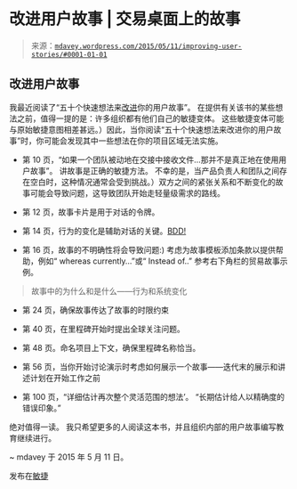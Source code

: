 <!--yml

分类：未分类

日期：2024-05-18 05:42:20

-->

# 改进用户故事 | 交易桌面上的故事

> 来源：[`mdavey.wordpress.com/2015/05/11/improving-user-stories/#0001-01-01`](https://mdavey.wordpress.com/2015/05/11/improving-user-stories/#0001-01-01)

## 改进用户故事

我最近阅读了“五十个快速想法来[改进](https://leanpub.com/50quickideas)你的用户故事”。 在提供有关该书的某些想法之前，值得一提的是：许多组织都有他们自己的敏捷变体。 这些敏捷变体可能与原始敏捷意图相差甚远。）因此，当你阅读“五十个快速想法来改进你的用户故事”时，你可能会发现其中一些想法在你的项目区域无法实施。

+   第 10 页，“如果一个团队被动地在交接中接收文件…那并不是真正地在使用用户故事”。 讲故事是正确的敏捷方法。 不幸的是，当产品负责人和团队之间存在空白时，这种情况通常会受到挑战。）双方之间的紧张关系和不断变化的故事可能会导致问题，这导致团队开始走轻量级需求的路线。

+   第 12 页，故事卡片是用于对话的令牌。

+   第 14 页，行为的变化是辅助对话的关键。[BDD!](http://en.wikipedia.org/wiki/Behavior-driven_development)

+   第 16 页，故事的不明确性将会导致问题:) 考虑为故事模板添加条款以提供帮助，例如“ whereas currently…”或“ Instead of..” 参考右下角栏的贸易故事示例。

> 故事中的为什么和是什么——行为和系统变化

+   第 24 页，确保故事传达了故事的时限约束

+   第 40 页，在里程碑开始时提出全球关注问题。

+   第 48 页。命名项目上下文，确保里程碑名称恰当。

+   第 56 页，当你开始讨论演示时考虑如何展示一个故事——迭代末的展示和讲述计划在开始工作之前

+   第 100 页，“详细估计再次整个灵活范围的想法’。 “长期估计给人以精确度的错误印象。”

绝对值得一读。 我只希望更多的人阅读这本书，并且组织内部的用户故事编写教育继续进行。

~ mdavey 于 2015 年 5 月 11 日。

发布在[敏捷](https://mdavey.wordpress.com/category/agile/)
